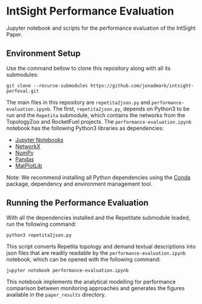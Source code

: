 # IntSight Performance Evaluation

Jupyter notebook and scripts for the performance evaluation of the IntSight Paper.

## Environment Setup

Use the command bellow to clone this repository along with all its submodules:

```
git clone --recurse-submodules https://github.com/jonadmark/intsight-perfeval.git
```

The main files in this repository are `repetita2json.py` and `performance-evaluation.ipynb`. The first, `repetita2json.py`, depends on Python3 to be run and the `Repetita` submodule, which contains the networks from the TopologyZoo and RocketFuel projects. The `performance-evaluation.ipynb` notebook has the following Python3 libraries as dependencies:
- [Jupyter Notebooks](https://jupyter.org/install)
- [NetworkX](https://networkx.github.io/documentation/stable/install.html)
- [NumPy](https://numpy.org/install/)
- [Pandas](https://pandas.pydata.org/getting_started.html)
- [MatPlotLib](https://matplotlib.org/users/installing.html)

Note: We recommend installing all Python dependencies using the [Conda](https://docs.conda.io/en/latest/miniconda.html) package, dependency and environment management tool.

## Running the Performance Evaluation

With all the dependencies installed and the Repetitate submodule loaded, run the following command:

```
python3 repetita2json.py
```

This script converts Repetita topology and demand textual descriptions into json files that are readily readable by the `performance-evaluation.ipynb` notebook, which can be opened with the following command:

```
jupyter notebook performance-evaluation.ipynb
```

This notebook implements the analytical modelling for performance comparison between monitoring approaches and generates the figures available in the `paper_results` directory.

